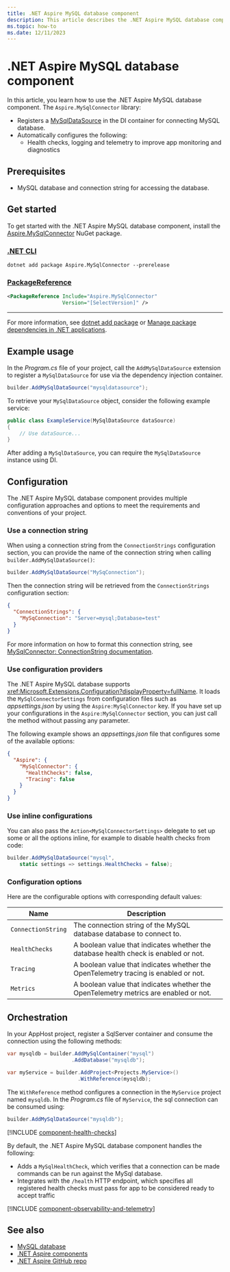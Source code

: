 ```yaml
---
title: .NET Aspire MySQL database component
description: This article describes the .NET Aspire MySQL database component.
ms.topic: how-to
ms.date: 12/11/2023
---
```


# .NET Aspire MySQL database component

In this article, you learn how to use the .NET Aspire MySQL database component. The `Aspire.MySqlConnector` library:

- Registers a [MySqlDataSource](https://mysqlconnector.net/api/mysqlconnector/mysqldatasourcetype) in the DI container for connecting MySQL database.
- Automatically configures the following:
  - Health checks, logging and telemetry to improve app monitoring and diagnostics

## Prerequisites

- MySQL database and connection string for accessing the database.

## Get started

To get started with the .NET Aspire MySQL database component, install the [Aspire.MySqlConnector](https://www.nuget.org/packages/Aspire.MySqlConnector) NuGet package.

### [.NET CLI](#tab/dotnet-cli)

```dotnetcli
dotnet add package Aspire.MySqlConnector --prerelease
```

### [PackageReference](#tab/package-reference)

```xml
<PackageReference Include="Aspire.MySqlConnector"
                  Version="[SelectVersion]" />
```

---

For more information, see [dotnet add package](/dotnet/core/tools/dotnet-add-package) or [Manage package dependencies in .NET applications](/dotnet/core/tools/dependencies).

## Example usage

In the _Program.cs_ file of your project, call the `AddMySqlDataSource` extension to register a `MySqlDataSource` for use via the dependency injection container.

```csharp
builder.AddMySqlDataSource("mysqldatasource");
```

To retrieve your `MySqlDataSource` object, consider the following example service:

```csharp
public class ExampleService(MySqlDataSource dataSource)
{
    // Use dataSource...
}
```

After adding a `MySqlDataSource`, you can require the `MySqlDataSource` instance using DI.

## Configuration

The .NET Aspire MySQL database component provides multiple configuration approaches and options to meet the requirements and conventions of your project.

### Use a connection string

When using a connection string from the `ConnectionStrings` configuration section, you can provide the name of the connection string when calling `builder.AddMySqlDataSource()`:

```csharp
builder.AddMySqlDataSource("MySqConnection");
```

Then the connection string will be retrieved from the `ConnectionStrings` configuration section:

```json
{
  "ConnectionStrings": {
    "MySqConnection": "Server=mysql;Database=test"
  }
}
```

For more information on how to format this connection string, see [MySqlConnector: ConnectionString documentation](https://mysqlconnector.net/connection-options/).

### Use configuration providers

The .NET Aspire MySQL database supports <xref:Microsoft.Extensions.Configuration?displayProperty=fullName>. It loads the `MySqlConnectorSettings` from configuration files such as _appsettings.json_ by using the `Aspire:MySqlConnector` key. If you have set up your configurations in the `Aspire:MySqlConnector` section, you can just call the method without passing any parameter.

The following example shows an _appsettings.json_ file that configures some of the available options:

```json
{
  "Aspire": {
    "MySqlConnector": {
      "HealthChecks": false,
      "Tracing": false
    }
  }
}
```

### Use inline configurations

You can also pass the `Action<MySqlConnectorSettings>` delegate to set up some or all the options inline, for example to disable health checks from code:

```csharp
builder.AddMySqlDataSource("mysql",
    static settings => settings.HealthChecks = false);
```

### Configuration options

Here are the configurable options with corresponding default values:

| Name               | Description                                                                          |
|--------------------|--------------------------------------------------------------------------------------|
| `ConnectionString` | The connection string of the MySQL database database to connect to.                  |
| `HealthChecks`     | A boolean value that indicates whether the database health check is enabled or not.  |
| `Tracing`          | A boolean value that indicates whether the OpenTelemetry tracing is enabled or not.  |
| `Metrics`          | A boolean value that indicates whether the OpenTelemetry metrics are enabled or not. |

## Orchestration

In your AppHost project, register a SqlServer container and consume the connection using the following methods:

```csharp
var mysqldb = builder.AddMySqlContainer("mysql")
                     .AddDatabase("mysqldb");

var myService = builder.AddProject<Projects.MyService>()
                       .WithReference(mysqldb);
```

The `WithReference` method configures a connection in the `MyService` project named `mysqldb`. In the _Program.cs_ file of `MyService`, the sql connection can be consumed using:

```csharp
builder.AddMySqlDataSource("mysqldb");
```

[!INCLUDE [component-health-checks](../includes/component-health-checks.md)]

By default, the .NET Aspire MySQL database component handles the following:

- Adds a `MySqlHealthCheck`, which verifies that a connection can be made commands can be run against the MySql database.
- Integrates with the `/health` HTTP endpoint, which specifies all registered health checks must pass for app to be considered ready to accept traffic

[!INCLUDE [component-observability-and-telemetry](../includes/component-observability-and-telemetry.md)]

## See also

- [MySQL database](https://mysqlconnector.net/)
- [.NET Aspire components](../fundamentals/components-overview.md)
- [.NET Aspire GitHub repo](https://github.com/dotnet/aspire)
